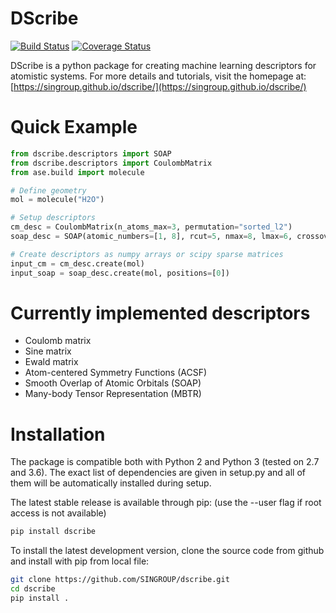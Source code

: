 # DScribe

[![Build Status](https://travis-ci.org/SINGROUP/dscribe.svg?branch=master)](https://travis-ci.org/SINGROUP/dscribe)
[![Coverage Status](https://coveralls.io/repos/github/SINGROUP/dscribe/badge.svg?branch=master)](https://coveralls.io/github/SINGROUP/dscribe?branch=master)

DScribe is a python package for creating machine learning descriptors for
atomistic systems. For more details and tutorials, visit the homepage at:
[https://singroup.github.io/dscribe/](https://singroup.github.io/dscribe/)

# Quick Example
```python
from dscribe.descriptors import SOAP
from dscribe.descriptors import CoulombMatrix
from ase.build import molecule

# Define geometry
mol = molecule("H2O")

# Setup descriptors
cm_desc = CoulombMatrix(n_atoms_max=3, permutation="sorted_l2")
soap_desc = SOAP(atomic_numbers=[1, 8], rcut=5, nmax=8, lmax=6, crossover=True)

# Create descriptors as numpy arrays or scipy sparse matrices
input_cm = cm_desc.create(mol)
input_soap = soap_desc.create(mol, positions=[0])
```

# Currently implemented descriptors
 * Coulomb matrix
 * Sine matrix
 * Ewald matrix
 * Atom-centered Symmetry Functions (ACSF)
 * Smooth Overlap of Atomic Orbitals (SOAP)
 * Many-body Tensor Representation (MBTR)

# Installation
The package is compatible both with Python 2 and Python 3 (tested on 2.7 and
3.6). The exact list of dependencies are given in setup.py and all of them will
be automatically installed during setup.

The latest stable release is available through pip: (use the -\-user flag if
root access is not available)

```sh
pip install dscribe
```

To install the latest development version, clone the source code from github
and install with pip from local file:

```sh
git clone https://github.com/SINGROUP/dscribe.git
cd dscribe
pip install .
```
